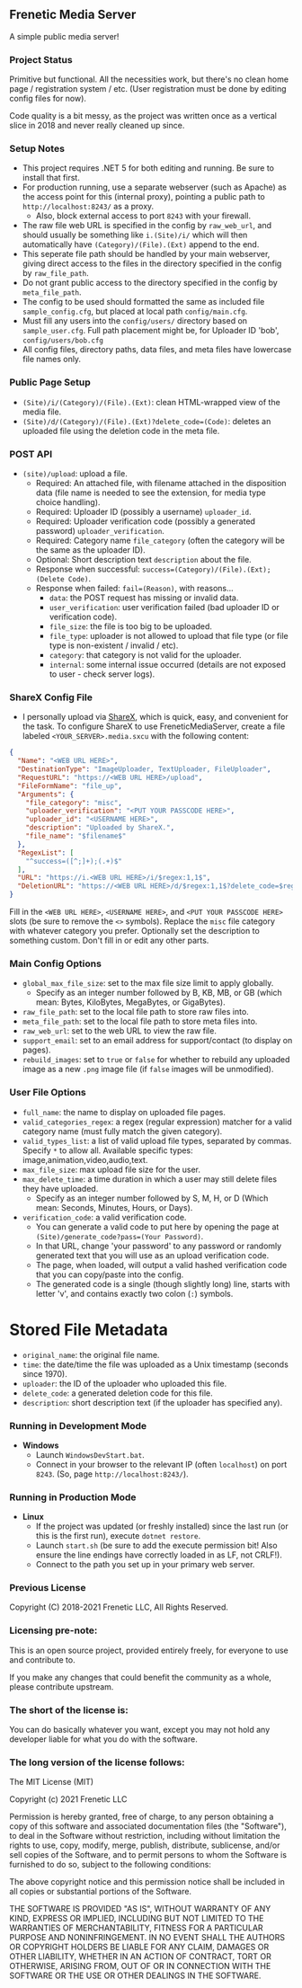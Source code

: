 Frenetic Media Server
---------------------

A simple public media server!

### Project Status

Primitive but functional. All the necessities work, but there's no clean home page / registration system / etc. (User registration must be done by editing config files for now).

Code quality is a bit messy, as the project was written once as a vertical slice in 2018 and never really cleaned up since.

### Setup Notes

- This project requires .NET 5 for both editing and running. Be sure to install that first.
- For production running, use a separate webserver (such as Apache) as the access point for this (internal proxy), pointing a public path to `http://localhost:8243/` as a proxy.
    - Also, block external access to port `8243` with your firewall.
- The raw file web URL is specified in the config by `raw_web_url`, and should usually be something like `i.(Site)/i/` which will then automatically have `(Category)/(File).(Ext)` append to the end.
- This seperate file path should be handled by your main webserver, giving direct access to the files in the directory specified in the config by `raw_file_path`.
- Do not grant public access to the directory specified in the config by `meta_file_path`.
- The config to be used should formatted the same as included file `sample_config.cfg`, but placed at local path `config/main.cfg`.
- Must fill any users into the `config/users/` directory based on `sample_user.cfg`. Full path placement might be, for Uploader ID 'bob', `config/users/bob.cfg`
- All config files, directory paths, data files, and meta files have lowercase file names only.

### Public Page Setup

- `(Site)/i/(Category)/(File).(Ext)`: clean HTML-wrapped view of the media file.
- `(Site)/d/(Category)/(File).(Ext)?delete_code=(Code)`: deletes an uploaded file using the deletion code in the meta file.

### POST API

- `(site)/upload`: upload a file.
    - Required: An attached file, with filename attached in the disposition data (file name is needed to see the extension, for media type choice handling).
    - Required: Uploader ID (possibly a username) `uploader_id`.
    - Required: Uploader verification code (possibly a generated password) `uploader_verification`.
    - Required: Category name `file_category` (often the category will be the same as the uploader ID).
    - Optional: Short description text `description` about the file.
    - Response when successful: `success=(Category)/(File).(Ext);(Delete Code)`.
    - Response when failed: `fail=(Reason)`, with reasons...
        - `data`: the POST request has missing or invalid data.
        - `user_verification`: user verification failed (bad uploader ID or verification code).
        - `file_size`: the file is too big to be uploaded.
        - `file_type`: uploader is not allowed to upload that file type (or file type is non-existent / invalid / etc).
        - `category`: that category is not valid for the uploader.
        - `internal`: some internal issue occurred (details are not exposed to user - check server logs).

### ShareX Config File

- I personally upload via [ShareX](https://getsharex.com/), which is quick, easy, and convenient for the task. To configure ShareX to use FreneticMediaServer, create a file labeled `<YOUR_SERVER>.media.sxcu` with the following content:

```json
{
  "Name": "<WEB URL HERE>",
  "DestinationType": "ImageUploader, TextUploader, FileUploader",
  "RequestURL": "https://<WEB URL HERE>/upload",
  "FileFormName": "file_up",
  "Arguments": {
    "file_category": "misc",
    "uploader_verification": "<PUT YOUR PASSCODE HERE>",
    "uploader_id": "<USERNAME HERE>",
    "description": "Uploaded by ShareX.",
    "file_name": "$filename$"
  },
  "RegexList": [
    "^success=([^;]+);(.+)$"
  ],
  "URL": "https://i.<WEB URL HERE>/i/$regex:1,1$",
  "DeletionURL": "https://<WEB URL HERE>/d/$regex:1,1$?delete_code=$regex:1,2$"
}
```

Fill in the `<WEB URL HERE>`, `<USERNAME HERE>`, and `<PUT YOUR PASSCODE HERE>` slots (be sure to remove the `<>` symbols). Replace the `misc` file category with whatever category you prefer. Optionally set the description to something custom. Don't fill in or edit any other parts.

### Main Config Options
- `global_max_file_size`: set to the max file size limit to apply globally.
    - Specify as an integer number followed by B, KB, MB, or GB (which mean: Bytes, KiloBytes, MegaBytes, or GigaBytes).
- `raw_file_path`: set to the local file path to store raw files into.
- `meta_file_path`: set to the local file path to store meta files into.
- `raw_web_url`: set to the web URL to view the raw file.
- `support_email`: set to an email address for support/contact (to display on pages).
- `rebuild_images`: set to `true` or `false` for whether to rebuild any uploaded image as a new `.png` image file (if `false` images will be unmodified).

### User File Options
- `full_name`: the name to display on uploaded file pages.
- `valid_categories_regex`: a regex (regular expression) matcher for a valid category name (must fully match the given category).
- `valid_types_list`: a list of valid upload file types, separated by commas. Specify `*` to allow all. Available specific types: image,animation,video,audio,text.
- `max_file_size`: max upload file size for the user.
- `max_delete_time`: a time duration in which a user may still delete files they have uploaded.
    - Specify as an integer number followed by S, M, H, or D (Which mean: Seconds, Minutes, Hours, or Days).
- `verification_code`: a valid verification code.
    - You can generate a valid code to put here by opening the page at `(Site)/generate_code?pass=(Your Password)`.
    - In that URL, change 'your password' to any password or randomly generated text that you will use as an upload verification code.
    - The page, when loaded, will output a valid hashed verification code that you can copy/paste into the config.
    - The generated code is a single (though slightly long) line, starts with letter 'v', and contains exactly two colon (`:`) symbols.

# Stored File Metadata
- `original_name`: the original file name.
- `time`: the date/time the file was uploaded as a Unix timestamp (seconds since 1970).
- `uploader`: the ID of the uploader who uploaded this file.
- `delete_code`: a generated deletion code for this file.
- `description`: short description text (if the uploader has specified any).

### Running in Development Mode

- **Windows**
    - Launch `WindowsDevStart.bat`.
    - Connect in your browser to the relevant IP (often `localhost`) on port `8243`. (So, page `http://localhost:8243/`).

### Running in Production Mode

- **Linux**
    - If the project was updated (or freshly installed) since the last run (or this is the first run), execute `dotnet restore`.
    - Launch `start.sh` (be sure to add the execute permission bit! Also ensure the line endings have correctly loaded in as LF, not CRLF!).
    - Connect to the path you set up in your primary web server.

### Previous License

Copyright (C) 2018-2021 Frenetic LLC, All Rights Reserved.

### Licensing pre-note:

This is an open source project, provided entirely freely, for everyone to use and contribute to.

If you make any changes that could benefit the community as a whole, please contribute upstream.

### The short of the license is:

You can do basically whatever you want, except you may not hold any developer liable for what you do with the software.

### The long version of the license follows:

The MIT License (MIT)

Copyright (c) 2021 Frenetic LLC

Permission is hereby granted, free of charge, to any person obtaining a copy
of this software and associated documentation files (the "Software"), to deal
in the Software without restriction, including without limitation the rights
to use, copy, modify, merge, publish, distribute, sublicense, and/or sell
copies of the Software, and to permit persons to whom the Software is
furnished to do so, subject to the following conditions:

The above copyright notice and this permission notice shall be included in all
copies or substantial portions of the Software.

THE SOFTWARE IS PROVIDED "AS IS", WITHOUT WARRANTY OF ANY KIND, EXPRESS OR
IMPLIED, INCLUDING BUT NOT LIMITED TO THE WARRANTIES OF MERCHANTABILITY,
FITNESS FOR A PARTICULAR PURPOSE AND NONINFRINGEMENT. IN NO EVENT SHALL THE
AUTHORS OR COPYRIGHT HOLDERS BE LIABLE FOR ANY CLAIM, DAMAGES OR OTHER
LIABILITY, WHETHER IN AN ACTION OF CONTRACT, TORT OR OTHERWISE, ARISING FROM,
OUT OF OR IN CONNECTION WITH THE SOFTWARE OR THE USE OR OTHER DEALINGS IN THE
SOFTWARE.
